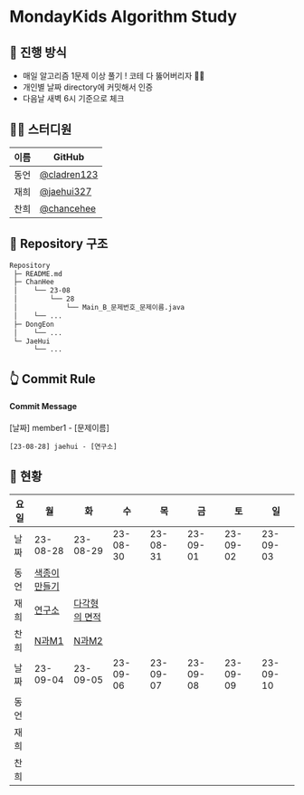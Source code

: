 # MondayKids Algorithm Study

## 🥇 진행 방식

- 매일 알고리즘 1문제 이상 풀기 ! 코테 다 뚫어버리자 👊🏻
- 개인별 날짜 directory에 커밋해서 인증
- 다음날 새벽 6시 기준으로 체크

## 👨‍💻 스터디원

| 이름 | GitHub                                       |
| ---- | -------------------------------------------- |
| 동언 | [@cladren123](https://github.com/cladren123) |
| 재희 | [@jaehui327](https://github.com/jaehui327)   |
| 찬희 | [@chancehee](https://github.com/chancehee)   |

## 📑 Repository 구조

```bash
Repository
 ├─ README.md
 ├─ ChanHee
 │    └── 23-08
 │        └── 28
 │            └── Main_B_문제번호_문제이름.java
 │    └── ...
 ├─ DongEon
 │    └── ...
 └─ JaeHui
      └── ...
```

## 👆 Commit Rule

#### Commit Message

[날짜] member1 - [문제이름]

```
[23-08-28] jaehui - [연구소]
```

## 📝 현황



| 요일 | 월                                                    | 화       | 수       | 목       | 금       | 토       | 일       |
| ---- | ----------------------------------------------------- | -------- | -------- | -------- | -------- | -------- | -------- |
| 날짜 | 23-08-28                                              | 23-08-29 | 23-08-30 | 23-08-31 | 23-09-01 | 23-09-02 | 23-09-03 |
| 동언 | [색종이 만들기](https://www.acmicpc.net/problem/2630) |          |          |          |          |          |          |
| 재희 | [연구소](https://www.acmicpc.net/problem/14502)       | [다각형의 면적](https://www.acmicpc.net/problem/2166) |          |          |          |          |          |
| 찬희 | [N과M1](https://www.acmicpc.net/problem/15649) | [N과M2](https://www.acmicpc.net/problem/15650) |          |          |          |          |          |
| 날짜 | 23-09-04                                              | 23-09-05 | 23-09-06 | 23-09-07 | 23-09-08 | 23-09-09 | 23-09-10 |
| 동언 |                                                       |          |          |          |          |          |          |
| 재희 |                                                       |          |          |          |          |          |          |
| 찬희 |                                                       |||||||

